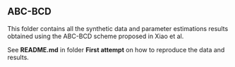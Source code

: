 ## ABC-BCD ##

This folder contains all the synthetic data and parameter estimations results obtained using the ABC-BCD scheme proposed in Xiao et al. 

See **README.md** in folder **First attempt** on how to reproduce the data and results. 

